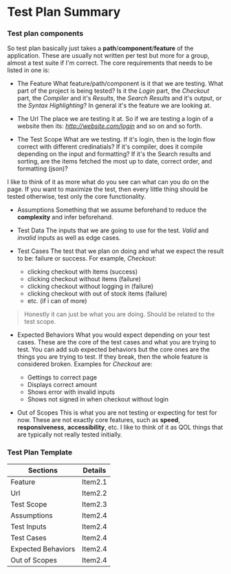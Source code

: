# Test Plan Summary

### Test plan components
So test plan basically just takes a **path**/**component**/**feature** of the application. These are usually not written per test but more for a group, almost a test suite if I'm correct. The core requirements that needs to be listed in one is:

- The Feature
What feature/path/component is it that we are testing. What part of the project is being tested? Is it the *Login* part, the *Checkout* part, the *Compiler* and it's *Results*, the *Search Results* and it's output, or the *Syntax Highlighting*? In general it's the feature we are looking at.

- The Url
The place we are testing it at. So if we are testing a login of a website then its: *http://website.com/login* and so on and so forth.

- The Test Scope
What are we testing. If it's login, then is the login flow correct with different credinatials? If it's compiler, does it compile depending on the input and formatting? If it's the Search results and sorting, are the items fetched the most up to date, correct order, and formatting (json)?

I like to think of it as more what do you see can what can you do on the page. If you want to maximize the test, then every little thing should be tested otherwise, test only the core functionality.

- Assumptions
Something that we assume beforehand to reduce the **complexity** and infer beforehand.

- Test Data
The inputs that we are going to use for the test. *Valid* and *invalid* inputs as well as edge cases.

- Test Cases
The test that we plan on doing and what we expect the result to be: failure or success. For example, *Checkout*:
    - clicking checkout with items (success)
    - clicking checkout without items (failure)
    - clicking checkout without logging in (failure)
    - clicking checkout with out of stock items (failure)
    - etc. (if i can of more)
> Honestly it can just be what you are doing. Should be related to the test scope.

- Expected Behaviors
What you would expect depending on your test cases. These are the core of the test cases and what you are trying to test. You can add sub expected behaviors but the core ones are the things you are trying to test. If they break, then the whole feature is considered broken. Examples for *Checkout* are:
    - Gettings to correct page
    - Displays correct amount
    - Shows error with invalid inputs
    - Shows not signed in when checkout without login

- Out of Scopes
This is what you are not testing or expecting for test for now. These are not exactly core features, such as **speed**, **responsiveness**, **accessibility**, etc. I like to think of it as QOL things that are typically not really tested initially.


### Test Plan Template

| Sections   | Details    |
|--------------- | --------------- |
| Feature            | Item2.1   |
| Url                | Item2.2   |
| Test Scope         | Item2.3   |
| Assumptions        | Item2.4   |
| Test Inputs        | Item2.4   |
| Test Cases         | Item2.4   |
| Expected Behaviors | Item2.4   |
| Out of Scopes      | Item2.4   |



